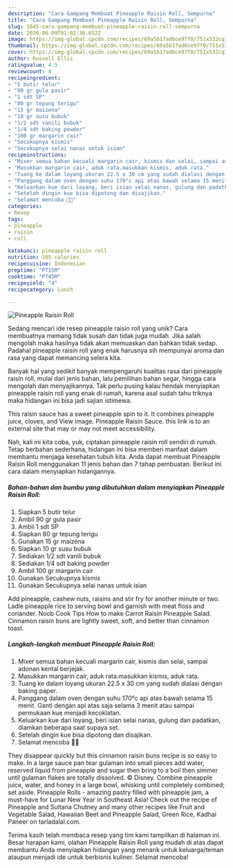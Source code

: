 ```yaml
---
description: "Cara Gampang Membuat Pineapple Raisin Roll, Sempurna"
title: "Cara Gampang Membuat Pineapple Raisin Roll, Sempurna"
slug: 1645-cara-gampang-membuat-pineapple-raisin-roll-sempurna
date: 2020-06-09T01:02:36.652Z
image: https://img-global.cpcdn.com/recipes/69a5b17ad6ce97f0/751x532cq70/pineapple-raisin-roll-foto-resep-utama.jpg
thumbnail: https://img-global.cpcdn.com/recipes/69a5b17ad6ce97f0/751x532cq70/pineapple-raisin-roll-foto-resep-utama.jpg
cover: https://img-global.cpcdn.com/recipes/69a5b17ad6ce97f0/751x532cq70/pineapple-raisin-roll-foto-resep-utama.jpg
author: Russell Ellis
ratingvalue: 4.5
reviewcount: 4
recipeingredient:
- "5 butir telur"
- "90 gr gula pasir"
- "1 sdt SP"
- "80 gr tepung terigu"
- "15 gr maizena"
- "10 gr susu bubuk"
- "1/2 sdt vanili bubuk"
- "1/4 sdt baking powder"
- "100 gr margarin cair"
- "Secukupnya kismis"
- "Secukupnya selai nanas untuk isian"
recipeinstructions:
- "Mixer semua bahan kecuali margarin cair, kismis dan selai, sampai adonan kental berjejak."
- "Masukkan margarin cair, aduk rata.masukkan kismis, aduk rata."
- "Tuang ke dalam loyang ukuran 22.5 x 30 cm yang sudah dialasi dengan baking paper."
- "Panggang dalam oven dengan suhu 170°c api atas bawah selama 15 menit. Ganti dengan api atas saja selama 3 menit atau sampai permukaan kue menjadi kecoklatan."
- "Keluarkan kue dari loyang, beri isian selai nanas, gulung dan padatkan, diamkan beberapa saat supaya set."
- "Setelah dingin kue bisa dipotong dan disajikan."
- "Selamat mencoba 💪😁"
categories:
- Resep
tags:
- pineapple
- raisin
- roll

katakunci: pineapple raisin roll 
nutrition: 285 calories
recipecuisine: Indonesian
preptime: "PT15M"
cooktime: "PT45M"
recipeyield: "4"
recipecategory: Lunch

---
```



![Pineapple Raisin Roll](https://img-global.cpcdn.com/recipes/69a5b17ad6ce97f0/751x532cq70/pineapple-raisin-roll-foto-resep-utama.jpg)

Sedang mencari ide resep pineapple raisin roll yang unik? Cara membuatnya memang tidak susah dan tidak juga mudah. Jika salah mengolah maka hasilnya tidak akan memuaskan dan bahkan tidak sedap. Padahal pineapple raisin roll yang enak harusnya sih mempunyai aroma dan rasa yang dapat memancing selera kita.

Banyak hal yang sedikit banyak mempengaruhi kualitas rasa dari pineapple raisin roll, mulai dari jenis bahan, lalu pemilihan bahan segar, hingga cara mengolah dan menyajikannya. Tak perlu pusing kalau hendak menyiapkan pineapple raisin roll yang enak di rumah, karena asal sudah tahu triknya maka hidangan ini bisa jadi sajian istimewa.

This raisin sauce has a sweet pineapple spin to it. It combines pineapple juice, cloves, and View image. Pineapple Raisin Sauce. this link is to an external site that may or may not meet accessibility.


Nah, kali ini kita coba, yuk, ciptakan pineapple raisin roll sendiri di rumah. Tetap berbahan sederhana, hidangan ini bisa memberi manfaat dalam membantu menjaga kesehatan tubuh kita. Anda dapat membuat Pineapple Raisin Roll menggunakan 11 jenis bahan dan 7 tahap pembuatan. Berikut ini cara dalam menyiapkan hidangannya.

<!--inarticleads1-->

##### Bahan-bahan dan bumbu yang dibutuhkan dalam menyiapkan Pineapple Raisin Roll:

1. Siapkan 5 butir telur
1. Ambil 90 gr gula pasir
1. Ambil 1 sdt SP
1. Siapkan 80 gr tepung terigu
1. Gunakan 15 gr maizena
1. Siapkan 10 gr susu bubuk
1. Sediakan 1/2 sdt vanili bubuk
1. Sediakan 1/4 sdt baking powder
1. Ambil 100 gr margarin cair
1. Gunakan Secukupnya kismis
1. Gunakan Secukupnya selai nanas untuk isian


Add pineapple, cashew nuts, raisins and stir fry for another minute or two. Ladle pineapple rice to serving bowl and garnish with meat floss and coriander. Noob Cook Tips How to make Carrot Raisin Pineapple Salad. Cinnamon raisin buns are lightly sweet, soft, and better than cinnamon toast. 

<!--inarticleads2-->

##### Langkah-langkah membuat Pineapple Raisin Roll:

1. Mixer semua bahan kecuali margarin cair, kismis dan selai, sampai adonan kental berjejak.
1. Masukkan margarin cair, aduk rata.masukkan kismis, aduk rata.
1. Tuang ke dalam loyang ukuran 22.5 x 30 cm yang sudah dialasi dengan baking paper.
1. Panggang dalam oven dengan suhu 170°c api atas bawah selama 15 menit. Ganti dengan api atas saja selama 3 menit atau sampai permukaan kue menjadi kecoklatan.
1. Keluarkan kue dari loyang, beri isian selai nanas, gulung dan padatkan, diamkan beberapa saat supaya set.
1. Setelah dingin kue bisa dipotong dan disajikan.
1. Selamat mencoba 💪😁


They disappear quickly but this cinnamon raisin buns recipe is so easy to make. In a large sauce pan tear gulaman into small pieces add water, reserved liquid from pineapple and sugar then bring to a boil then simmer until gulaman flakes are totally dissolved. © Disney. Combine pineapple juice, water, and honey in a large bowl, whisking until completely combined; set aside. Pineapple Rolls - amazing pastry filled with pineapple jam, a must-have for Lunar New Year in Southeast Asia! Check out the recipe of Pineapple and Sultana Chutney and many other recipes like Fruit and Vegetable Salad, Hawaiian Beet and Pineapple Salad, Green Rice, Kadhai Paneer on tarladalal.com. 

Terima kasih telah membaca resep yang tim kami tampilkan di halaman ini. Besar harapan kami, olahan Pineapple Raisin Roll yang mudah di atas dapat membantu Anda menyiapkan hidangan yang menarik untuk keluarga/teman ataupun menjadi ide untuk berbisnis kuliner. Selamat mencoba!
